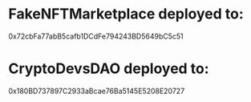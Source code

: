 # FakeNFTMarketplace deployed to:  

0x72cbFa77abB5cafb1DCdFe794243BD5649bC5c51

# CryptoDevsDAO deployed to:  

0x180BD737897C2933aBcae76Ba5145E5208E20727